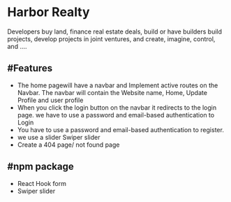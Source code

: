 
#  Harbor Realty


Developers buy land, finance real estate deals, build or have builders build projects, develop projects in joint ventures, and create, imagine, control, and ....



## #Features 

 - The home pagewill have a navbar and Implement active routes on
 the Navbar. The navbar will contain the Website name, Home, Update
 Profile and user profile
 - When you click the login button on the navbar it redirects to
 the login page. we have to use a password and email-based
 authentication to Login
 -  You have to use a password and email-based
 authentication to register.
 - we use  a slider Swiper slider
 -  Create a 404 page/ not found page
## #npm package 
-  React Hook form
-  Swiper slider